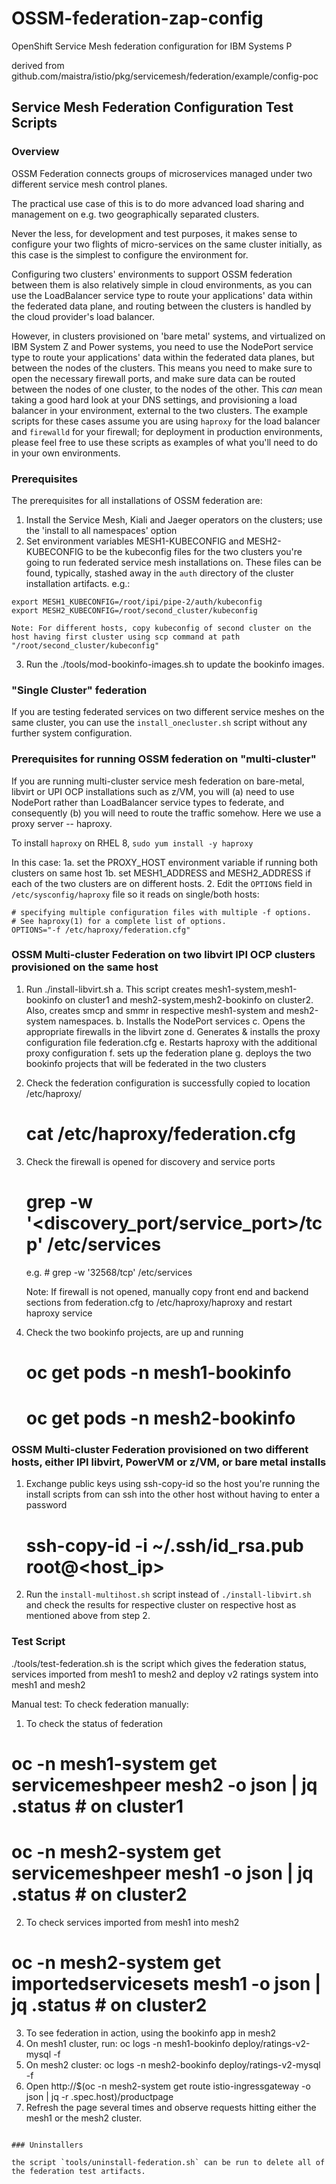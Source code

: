 # OSSM-federation-zap-config

OpenShift Service Mesh federation configuration for IBM Systems P 

derived from github.com/maistra/istio/pkg/servicemesh/federation/example/config-poc


## Service Mesh Federation Configuration Test Scripts

### Overview

OSSM Federation connects groups of microservices managed under two different service mesh control planes. 

The practical use case of this is to do more advanced load sharing and management on e.g. two geographically separated clusters.  

Never the less, for development and test purposes, it makes sense to configure your two flights of micro-services on the same cluster initially, as this case is the simplest to configure the environment for. 

Configuring two clusters' environments to support OSSM federation between them is also relatively simple in cloud environments, as you can use the LoadBalancer service type to route your applications' data within the federated data plane, and routing between the clusters is handled by the cloud provider's load balancer.  

However, in clusters provisioned on 'bare metal' systems, and virtualized on IBM System Z and Power systems, you need to use the NodePort service type to route your applications' data within the federated data planes, but between the nodes of the clusters.  This means you need to make sure to open the necessary firewall ports, and make sure data can be routed between the nodes of one cluster, to the nodes of the other.  This _can_ mean taking a good hard look at your DNS settings, and provisioning a load balancer in your environment, external to the two clusters. The example scripts for these cases assume you are using `haproxy` for the load balancer and `firewalld` for your firewall; for deployment in production environments, please feel free to use these scripts as examples of what you'll need to do in your own environments.     

### Prerequisites

The prerequisites for all installations of OSSM federation are:

 1.  Install the Service Mesh, Kiali and Jaeger operators on the clusters; use the 'install to all namespaces' option
 2.  Set environment variables MESH1-KUBECONFIG and MESH2-KUBECONFIG to be the kubeconfig files for the two clusters you're going to run federated service mesh installations on. These files can be found, typically, stashed away in the `auth` directory of the cluster installation artifacts.
e.g.:

```
export MESH1_KUBECONFIG=/root/ipi/pipe-2/auth/kubeconfig
export MESH2_KUBECONFIG=/root/second_cluster/kubeconfig

Note: For different hosts, copy kubeconfig of second cluster on the host having first cluster using scp command at path "/root/second_cluster/kubeconfig"
```
 3.  Run the ./tools/mod-bookinfo-images.sh to update the bookinfo images. 

### "Single Cluster" federation

If you are testing federated services on two different service meshes on the same cluster, you can use the `install_onecluster.sh` script without any further system configuration.


### Prerequisites for running OSSM federation on "multi-cluster"

If you are running multi-cluster service mesh federation on bare-metal, libvirt or UPI OCP installations such as z/VM, you will (a) need to use NodePort rather than LoadBalancer service types to federate, and consequently (b) you will need to route the traffic somehow.  Here we use a proxy server -- haproxy.    

To install `haproxy` on RHEL 8, `sudo yum install -y haproxy`

In this case:
 1a.  set the PROXY_HOST environment variable if running both clusters on same host 
 1b. set   MESH1_ADDRESS and MESH2_ADDRESS if each of the two clusters are on different hosts. 
 2.  Edit the `OPTIONS` field in `/etc/sysconfig/haproxy` file so it reads on single/both hosts:

```# Add extra options to the haproxy daemon here. This can be useful for
# specifying multiple configuration files with multiple -f options.
# See haproxy(1) for a complete list of options.
OPTIONS="-f /etc/haproxy/federation.cfg"
```

### OSSM Multi-cluster Federation on two libvirt IPI OCP clusters provisioned on the same host

1. Run ./install-libvirt.sh
	a. This script creates mesh1-system,mesh1-bookinfo on cluster1 and mesh2-system,mesh2-bookinfo on cluster2.
	   Also, creates smcp and smmr in respective mesh1-system and mesh2-system namespaces.
	b. Installs the NodePort services
	c. Opens the appropriate firewalls in the libvirt zone
	d. Generates & installs the proxy configuration file federation.cfg
	e. Restarts haproxy with the additional proxy configuration
	f. sets up the federation plane 
	g. deploys the two bookinfo projects that will be federated in the two clusters

2. Check the federation configuration is successfully copied to location /etc/haproxy/
	# cat /etc/haproxy/federation.cfg

3. Check the firewall is opened for discovery and service ports
	# grep -w '<discovery_port/service_port>/tcp' /etc/services
	e.g. # grep -w '32568/tcp' /etc/services

	Note: If firewall is not opened, manually copy front end and backend sections from federation.cfg to /etc/haproxy/haproxy and restart haproxy service
	
4. Check the two bookinfo projects, are up and running
	# oc get pods -n mesh1-bookinfo
	# oc get pods -n mesh2-bookinfo


### OSSM Multi-cluster Federation provisioned on two different hosts, either IPI libvirt, PowerVM or z/VM, or bare metal installs

1. Exchange public keys using ssh-copy-id so the host you're running the install scripts from can ssh into the other host without having to enter a password 
	# ssh-copy-id -i ~/.ssh/id_rsa.pub root@<host_ip>
2. Run the `install-multihost.sh` script instead of `./install-libvirt.sh` and check the results for respective cluster on respective host as mentioned above from step 2.

### Test Script

./tools/test-federation.sh is the script which gives the federation status, services imported from mesh1 to mesh2 and deploy v2 ratings system into mesh1 and mesh2

Manual test:
To check federation manually:
1. To check the status of federation
# oc -n mesh1-system get servicemeshpeer mesh2 -o json | jq .status # on cluster1
# oc -n mesh2-system get servicemeshpeer mesh1 -o json | jq .status # on cluster2

2. To check services imported from mesh1 into mesh2
# oc -n mesh2-system get importedservicesets mesh1 -o json | jq .status # on cluster2

3. To see federation in action, using the bookinfo app in mesh2
1. On mesh1 cluster, run: oc logs -n mesh1-bookinfo deploy/ratings-v2-mysql -f
2. On mesh2 cluster: oc logs -n mesh2-bookinfo deploy/ratings-v2-mysql -f
3. Open http://$(oc -n mesh2-system get route istio-ingressgateway -o json | jq -r .spec.host)/productpage
4. Refresh the page several times and observe requests hitting either the mesh1 or the mesh2 cluster.
```

### Uninstallers

the script `tools/uninstall-federation.sh` can be run to delete all of the federation test artifacts. 




